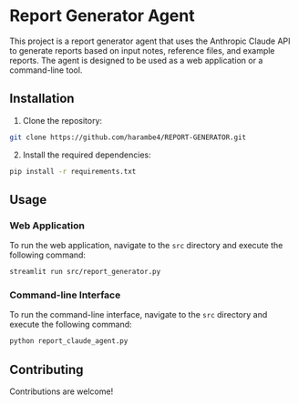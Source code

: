 # Report Generator Agent

This project is a report generator agent that uses the Anthropic Claude API to generate reports based on input notes, reference files, and example reports. The agent is designed to be used as a web application or a command-line tool.

## Installation

1. Clone the repository:

```bash
git clone https://github.com/harambe4/REPORT-GENERATOR.git
```

2. Install the required dependencies:

```bash
pip install -r requirements.txt
```

## Usage

### Web Application

To run the web application, navigate to the `src` directory and execute the following command:

```bash
streamlit run src/report_generator.py
```

### Command-line Interface

To run the command-line interface, navigate to the `src` directory and execute the following command:   

```bash
python report_claude_agent.py
```

## Contributing

Contributions are welcome!